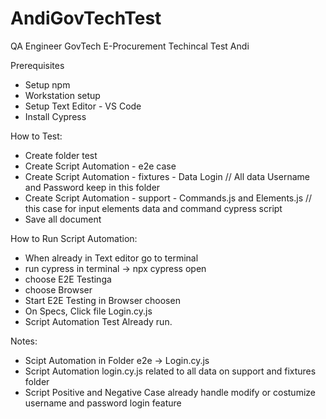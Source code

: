# AndiGovTechTest
QA Engineer GovTech E-Procurement Techincal Test Andi

Prerequisites
  - Setup npm
  - Workstation setup
  - Setup Text Editor - VS Code
  - Install Cypress

How to Test:
  - Create folder test
  - Create Script Automation - e2e case
  - Create Script Automation - fixtures - Data Login // All data Username and Password keep in this folder
  - Create Script Automation - support - Commands.js and Elements.js // this case for input elements data and command cypress script
  - Save all document

How to Run Script Automation:
  - When already in Text editor go to terminal
  - run cypress in terminal -> npx cypress open
  - choose E2E Testinga
  - choose Browser 
  - Start E2E Testing in Browser choosen
  - On Specs, Click file Login.cy.js
  - Script Automation Test Already run.

Notes:
  - Scipt Automation in Folder e2e -> Login.cy.js
  - Script Automation login.cy.js related to all data on support and fixtures folder
  - Script Positive and Negative Case already handle modify or costumize username and password login feature
